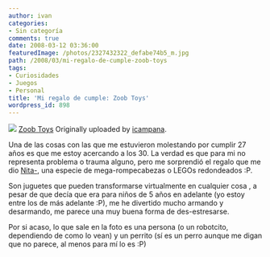 ```yaml
---
author: ivan
categories:
- Sin categoría
comments: true
date: 2008-03-12 03:36:00
featuredImage: /photos/2327432322_defabe74b5_m.jpg
path: /2008/03/mi-regalo-de-cumple-zoob-toys
tags:
- Curiosidades
- Juegos
- Personal
title: 'Mi regalo de cumple: Zoob Toys'
wordpress_id: 898
---
```


[![](https://farm4.static.flickr.com/3282/2327432322_defabe74b5_m.jpg)](https://www.flickr.com/photos/76321258@N00/2327432322/)
[Zoob Toys](https://www.flickr.com/photos/76321258@N00/2327432322/)
Originally uploaded by [icampana](https://www.flickr.com/people/76321258@N00/).

Una de las cosas con las que me estuvieron molestando por cumplir 27 años es que me estoy acercando a los 30. La verdad es que para mi no representa problema o trauma alguno, pero me sorprendió el regalo que me dio [Nita-](https://nitadp.blogspot.com), una especie de mega-rompecabezas o LEGOs redondeados :P.

Son juguetes que pueden transformarse virtualmente en cualquier cosa , a pesar de que decía que era para niños de 5 años en adelante (yo estoy entre los de más adelante :P), me he divertido mucho armando y desarmando, me parece una muy buena forma de des-estresarse.

Por si acaso, lo que sale en la foto es una persona (o un robotcito, dependiendo de como lo vean) y un perrito (sí es un perro aunque me digan que no parece, al menos para mí lo es :P)